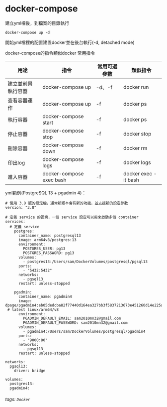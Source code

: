 # docker-compose

建立yml檔後，到檔案的目錄執行
```
docker-compose up -d
```
開始yml檔裡的配置建置docker並在後台執行(-d, detached mode)

docker-compose的指令類似docker
常用指令


| 用途               | 指令              | 常用可選參數 | 類似指令   |
| ------------------ | ----------------- | ------------ | ---------- |
| 建立並前景執行容器 | docker-compose up | -d、-f | docker run |
| 查看容器運作 | docker-compose up | -f | docker ps |
| 執行容器 | docker-compose start | -f | docker ps |
| 停止容器 | docker-compose stop | -f | docker stop |
| 刪除容器 | docker-compose down | -f | docker rm |
| 印出log | docker-compose logs | -f | docker logs |
| 進入容器 | docker-compose exec <service> bash | -f | docker exec -it <id or container-name> bash |

yml範例(PostgreSQL 13 + pgadmin 4)：
```yaml=
# 使用 3.8 版的設定檔，通常新版本會有新的功能，並支援新的設定參數
version: "3.8"

# 定義 service 的區塊，一個 service 設定可以用來啟動多個 container
services:
  # 定義 service
    postgres:
      container_name: postgresql13
      image: arm64v8/postgres:13
      environment:
        POSTGRES_USER: pg13
        POSTGRES_PASSWORD: pg13
      volumes:
        - postgres13:/Users/sam/DockerVolumes/postgresql/pgsql13
      ports:
        - "5432:5432"
      networks:
        - pgsql13
      restart: unless-stopped

    pgadmin:
      container_name: pgadmin4
      image: dpage/pgadmin4:eb05dedcba82f77440d164ea327bb3f5837213673e451260d14e225afbaa8364
 # latest linux/arm64/v8
      environment:
        PGADMIN_DEFAULT_EMAIL: sam2010mn32@gmail.com
        PGADMIN_DEFAULT_PASSWORD: sam2010mn32@gmail.com
      volumes:
        - pgadmin4:/Users/sam/DockerVolumes/postgresql/pgadmin4
      ports:
        - "9000:80"
      networks:
        - pgsql13
      restart: unless-stopped

networks:
  pgsql13:
    driver: bridge

volumes:
  postgres13:
  pgadmin4:
```

###### tags: `Docker`